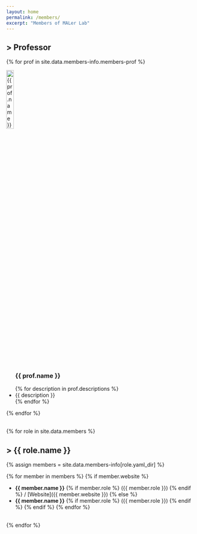 ```yaml
---
layout: home
permalink: /members/
excerpt: "Members of MALer Lab"
---
```


## > Professor
{% for prof in site.data.members-info.members-prof %}
<section class="profile">
    <img src="{{ site.url }}/assets/images/{{ prof.image }}" alt="{{ prof.name }}" style="width:20%">
    <div class="profile-content">
        <ul>
        <h3>{{ prof.name }}</h3>
        {% for description in prof.descriptions %}
            <li>{{ description }}</li>
        {% endfor %}
        </ul>
    </div>
</section>
{% endfor %}

<br/>
<br/>

{% for role in site.data.members %}
## > {{ role.name }}

{% assign members = site.data.members-info[role.yaml_dir] %}

{% for member in members %}
{% if member.website %}
- **{{ member.name }}**
{% if member.role %} ({{ member.role }}) {% endif %} / [Website]({{ member.website }})
{% else %}
- **{{ member.name }}**
{% if member.role %} ({{ member.role }}) {% endif %}
{% endif %}
{% endfor %}
<br/>
{% endfor %}

